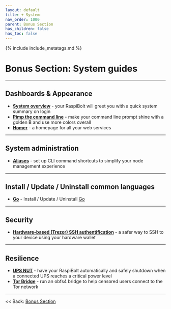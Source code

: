 ```yaml
---
layout: default
title: + System
nav_order: 1000
parent: Bonus Section
has_children: false
has_toc: false
---
```

<!-- markdownlint-disable MD014 MD022 MD025 MD033 MD036 MD040 -->
{% include include_metatags.md %}

# Bonus Section: System guides

---

## Dashboards & Appearance

* **[System overview](system-overview.md)** - your RaspiBolt will greet you with a quick system summary on login
* **[Pimp the command line](command-line.md)** - make your command line prompt shine with a golden ฿ and use more colors overall
* **[Homer](homer.md)** - a homepage for all your web services

---

## System administration

* **[Aliases](aliases.md)** - set up CLI command shortcuts to simplify your node management experience

---

## Install / Update / Uninstall common languages

* **[Go](go.md)** - Install / Update / Uninstall [Go](https://go.dev)

---
## Security

* **[Hardware-based (Trezor) SSH authentification](trezor-agent.md)** - a safer way to SSH to your device using your hardware wallet

---

## Resilience

* **[UPS NUT](ups-nut.md)** - have your RaspiBolt automatically and safely shutdown when a connected UPS reaches a critical power level
* **[Tor Bridge](tor-bridge.md)** - run an obfs4 bridge to help censored users connect to the Tor network

---

<< Back: [Bonus Section](../index.md)
